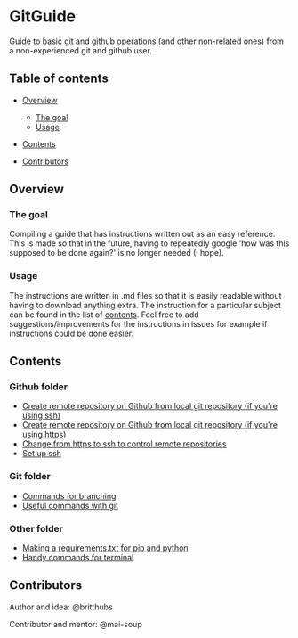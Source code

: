 # GitGuide
Guide to basic git and github operations (and other non-related ones) from a non-experienced git and github user.

## Table of contents
- [Overview](#overview)
  - [The goal](#the-goal)
  - [Usage](#usage)
- [Contents](#contents)

- [Contributors](#contributors)

## Overview

### The goal

Compiling a guide that has instructions written out as an easy reference. This is made so that in the future, having to repeatedly google 'how was this supposed to be done again?' is no longer needed (I hope).

### Usage
The instructions are written in .md files so that it is easily readable without having to download anything extra. The instruction for a particular subject can be found in the list of [contents](#contents). Feel free to add suggestions/improvements for the instructions in issues for example if instructions could be done easier.

## Contents

### Github folder
- [Create remote repository on Github from local git repository (if you're using ssh)](/Github/remotessh.md)
- [Create remote repository on Github from local git repository (if you're using https)](/Github/remotehttps.md)
- [Change from https to ssh to control remote repositories](/Github/changessh.md)
- [Set up ssh](/Github/setupssh.md)
### Git folder
- [Commands for branching](/Git/branchcommands.md)
- [Useful commands with git](/Git/gitcommands.md)
### Other folder
- [Making a requirements.txt for pip and python](/Other/requirementspip.md)
- [Handy commands for terminal](/Other/commands.md)
## Contributors
Author and idea: @britthubs

Contributor and mentor: @mai-soup
